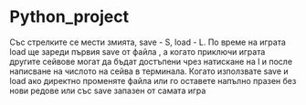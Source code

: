 # Python_project
Със стрелките се мести змията,
save - S,
load - L.
По време на играта load ще зареди първия save от файла , а когато приключи играта другите сейвове могат да бъдат достъпени чрез натискане на l и после написване 
на числото на сейва в терминала.
  Когато използвате save и load ако директно променяте файла или го оставете напълно празен без нови редове или със save запазен от самата игра
